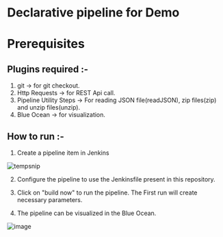 # Declarative pipeline for Demo

# Prerequisites

## Plugins required :- 
1. git -> for git checkout.
2. Http Requests -> for REST Api call.
3. Pipeline Utility Steps -> For reading JSON file(readJSON), zip files(zip) and unzip files(unzip).
4. Blue Ocean -> for visualization.

## How to run :-

1. Create a pipeline item in Jenkins

![tempsnip](https://user-images.githubusercontent.com/14027267/127741092-ee3ad1d1-f1cf-40e1-b447-45784832b820.png)

2. Configure the pipeline to use the Jenkinsfile present in this repository.

3. Click on "build now" to run the pipeline. The First run will create necessary parameters.

4. The pipeline can be visualized in the Blue Ocean.

![image](https://user-images.githubusercontent.com/14027267/127741532-37734523-e4ff-4b01-96e4-f532ce79a156.png)




